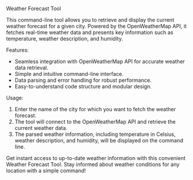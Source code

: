 Weather Forecast Tool

This command-line tool allows you to retrieve and display the current weather forecast for a given city. Powered by the OpenWeatherMap API, it fetches real-time weather data and presents key information such as temperature, weather description, and humidity.

Features:
- Seamless integration with OpenWeatherMap API for accurate weather data retrieval.
- Simple and intuitive command-line interface.
- Data parsing and error handling for robust performance.
- Easy-to-understand code structure and modular design.

Usage:
1. Enter the name of the city for which you want to fetch the weather forecast.
2. The tool will connect to the OpenWeatherMap API and retrieve the current weather data.
3. The parsed weather information, including temperature in Celsius, weather description, and humidity, will be displayed on the command line.

Get instant access to up-to-date weather information with this convenient Weather Forecast Tool. Stay informed about weather conditions for any location with a simple command!

